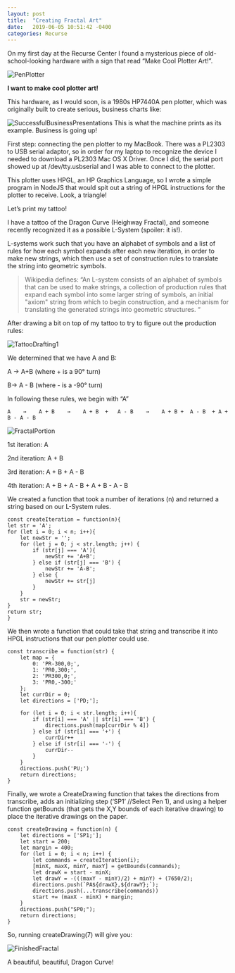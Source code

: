 ```yaml
---
layout: post
title:  "Creating Fractal Art"
date:   2019-06-05 10:51:42 -0400
categories: Recurse
---
```



On my first day at the Recurse Center I found a mysterious piece of old-school-looking hardware with a sign that read “Make Cool Plotter Art!”.

![PenPlotter](/writing/images/PenPlotter.JPG)

**I want to make cool plotter art!**

This hardware, as I would soon, is a 1980s HP7440A pen plotter, which was originally built to create serious, business charts like:

![SuccessfulBusinessPresentations](/writing/images/SuccessfulBusinessPresentations.JPG)
This is what the machine prints as its example. Business is going up! 


First step: connecting the pen plotter to my MacBook. There was a PL2303 to USB serial adaptor, so in order for my laptop to recognize the device I needed to download a PL2303 Mac OS X Driver. Once I did, the serial port showed up at /dev/tty.usbserial and I was able to connect to the plotter.

This plotter uses HPGL, an HP Graphics Language, so I wrote a simple program in NodeJS that would spit out a string of HPGL instructions for the plotter to receive. Look, a triangle! 

Let’s print my tattoo!

I have a tattoo of the Dragon Curve (Heighway Fractal), and someone recently recognized it as a possible L-System (spoiler: it is!). 

L-systems work such that you have an alphabet of symbols and a list of rules for how each symbol expands after each new iteration, in order to make new strings, which then use a set of construction rules to translate the string into geometric symbols. 

>Wikipedia defines: “An L-system consists of an alphabet of symbols that can be used to make strings, 
a collection of production rules that expand each symbol into some larger string of symbols, an initial "axiom" string from which to begin construction, and a mechanism for translating the generated strings into geometric structures. “


After drawing a bit on top of my tattoo to try to figure out the production rules:


![TattooDrafting1](/writing/images/TattooDrafting1.JPG)


 
We determined that we have A and B:

A → A+B (where + is a 90° turn)

B→ A - B (where - is a -90° turn)

In following these rules, we begin with “A”
  
    A    →    A + B    →    A + B  +   A - B    →    A + B +  A - B  + A + B - A - B 

![FractalPortion](/writing/images/FractalPortion.png)




1st iteration: A

2nd iteration: A + B

3rd iteration: A + B  +   A - B

4th iteration: A + B +  A - B  + A + B - A - B


We created a function that took a number of iterations (n) and returned a string based on our L-System rules. 

    const createIteration = function(n){
    let str = 'A';
    for (let i = 0; i < n; i++){
        let newStr = '';
        for (let j = 0; j < str.length; j++) {
            if (str[j] === 'A'){
                newStr += 'A+B';
            } else if (str[j] === 'B') {
                newStr += 'A-B';
            } else {
                newStr += str[j]
            }
        }
        str = newStr;
    }
    return str;
    }

We then wrote a function that could take that string and transcribe it into HPGL instructions that our pen plotter could use.


    const transcribe = function(str) {
        let map = {
            0: 'PR-300,0;',
            1: 'PR0,300;',
            2: 'PR300,0;',
            3: 'PR0,-300;'
        };
        let currDir = 0;
        let directions = ['PD;'];

        for (let i = 0; i < str.length; i++){
            if (str[i] === 'A' || str[i] === 'B') {
                directions.push(map[currDir % 4])
            } else if (str[i] === '+') {
                currDir++
            } else if (str[i] === '-') {
                currDir--
            }
        }
        directions.push('PU;')
        return directions;
    }

Finally, we wrote a CreateDrawing function that takes the directions from transcribe, adds an initializing step (‘SP1’ //Select Pen 1), and using a helper function getBounds (that gets the X,Y bounds of each iterative drawing) to place the iterative drawings on the paper. 

    const createDrawing = function(n) {
        let directions = ['SP1;'];
        let start = 200;
        let margin = 400;
        for (let i = 0; i < n; i++) {
            let commands = createIteration(i);
            [minX, maxX, minY, maxY] = getBounds(commands);
            let drawX = start - minX;
            let drawY = -(((maxY - minY)/2) + minY) + (7650/2);
            directions.push(`PA${drawX},${drawY};`);
            directions.push(...transcribe(commands))
            start += (maxX - minX) + margin;
        }
        directions.push("SP0;");
        return directions;
    }

So, running createDrawing(7) will give you:


![FinishedFractal](/writing/images/FinishedFractal.JPG)


A beautiful, beautiful, Dragon Curve!
